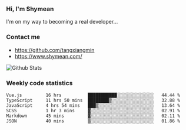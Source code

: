 ### Hi, I'm Shymean

I'm on my way to becoming a real developer...

### Contact me

- <https://github.com/tangxiangmin>
- <https://www.shymean.com/>

![Github Stats](https://github-readme-stats.vercel.app/api?username=tangxiangmin&show_icons=true&theme=dark)


###  Weekly code statistics

<!--START_SECTION:waka-->

```text
Vue.js         16 hrs          ███████████░░░░░░░░░░░░░░   44.44 %
TypeScript     11 hrs 50 mins  ████████▒░░░░░░░░░░░░░░░░   32.88 %
JavaScript     4 hrs 54 mins   ███▒░░░░░░░░░░░░░░░░░░░░░   13.64 %
SCSS           1 hr 3 mins     ▓░░░░░░░░░░░░░░░░░░░░░░░░   02.91 %
Markdown       45 mins         ▓░░░░░░░░░░░░░░░░░░░░░░░░   02.11 %
JSON           40 mins         ▒░░░░░░░░░░░░░░░░░░░░░░░░   01.86 %
```

<!--END_SECTION:waka-->
